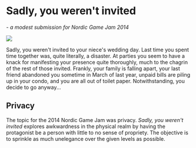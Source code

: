Sadly, you weren't invited 
==========================
*- a modest submission for Nordic Game Jam 2014*

<img src="http://i.imgur.com/5TGJE3B.jpg">

Sadly, you weren't invited to your niece's wedding day. Last time you spent time together was, quite literally, a disaster. At parties you seem to have a knack for manifesting your presence quite thoroughly, much to the chagrin of the rest of those invited. Frankly, your family is falling apart, your last friend abandoned you sometime in March of last year, unpaid bills are piling up in your condo, and you are all out of toilet paper. Notwithstanding, you decide to go anyway...

Privacy
-------
The topic for the 2014 Nordic Game Jam was privacy. *Sadly, you weren't invited* explores awkwardness in the physical realm by having the protagonist be a person with little to no sense of propriety. The objective is to sprinkle as much unelegance over the given levels as possible.
